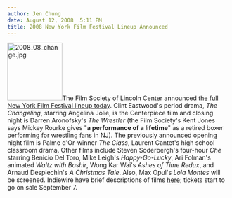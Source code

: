 ```yaml
---
author: Jen Chung
date: August 12, 2008  5:11 PM
title: 2008 New York Film Festival Lineup Announced
---
```


<p><img alt="2008_08_change.jpg" src="https://web.archive.org/web/20120324072828im_/http://gothamist.com/attachments/jen/2008_08_change.jpg" width="125" height="132" class="right">The Film Society of Lincoln Center announced <a href="https://web.archive.org/web/20120324072828/http://www.filmlinc.com/nyff/nyff.html">the full New York Film Festival lineup today</a>.  Clint Eastwood&apos;s period drama, <i>The Changeling</i>, starring Angelina Jolie, is the Centerpiece film and closing night is Darren Aronofsky&apos;s <i>The Wrestler</i> (the Film Society&apos;s Kent Jones says Mickey Rourke gives &quot;<strong>a performance of a lifetime</strong>&quot; as a retired boxer performing for wrestling fans in NJ).  The previously announced opening night film is Palme d&apos;Or-winner <i>The Class</i>, Laurent Cantet&apos;s high school classroom drama. Other films include Steven Soderbergh&apos;s four-hour <i>Che</i> starring Benicio Del Toro, Mike Leigh&apos;s <i>Happy-Go-Lucky</i>, Ari Folman&apos;s animated <i>Waltz with Bashir</i>, Wong Kar Wai&apos;s <i>Ashes of Time Redux</i>, and Arnaud Desplechin&apos;s <i>A Christmas Tale</i>. Also, Max Opul&apos;s <i>Lola Montes</i> will be screened.   Indiewire have brief descriptions of films <a href="https://web.archive.org/web/20120324072828/http://www.indiewire.com/ots/2008/08/nyff_08_changel.html">here</a>; tickets start to go on sale September 7.  </p>